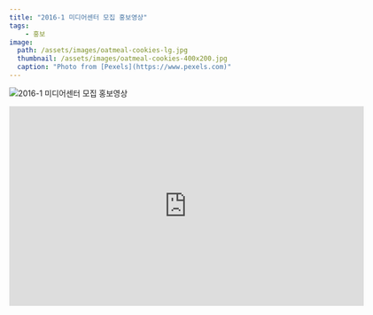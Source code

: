 ```yaml
---
title: "2016-1 미디어센터 모집 홍보영상"
tags:
    - 홍보
image:
  path: /assets/images/oatmeal-cookies-lg.jpg
  thumbnail: /assets/images/oatmeal-cookies-400x200.jpg
  caption: "Photo from [Pexels](https://www.pexels.com)"
---
```


![2016-1 미디어센터 모집 홍보영상](https://www.youtube.com/watch?v=AXwWTVoXW4k)

<div class="embed-responsive embed-responsive-16by9">
  <iframe width="640" height="360" src="https://www.youtube.com/watch?v=c9cb5XcQUKU;" frameborder="0" allowfullscreen></iframe>
</div>
